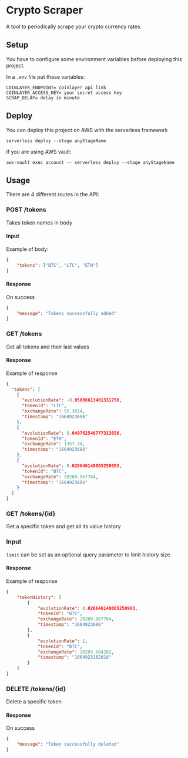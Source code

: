# Crypto Scraper

A tool to periodically scrape your crypto currency rates.

## Setup

You have to configure some environment variables before deploying this project.

In a `.env` file put these variables:

```dotenv
COINLAYER_ENDPOINT= coinlayer api link
COINLAYER_ACCESS_KEY= your secret access key
SCRAP_DELAY= delay in minute
```

## Deploy

You can deploy this project on AWS with the serverless framework

````shell
serverless deploy --stage anyStageName
````

If you are using AWS vault:
````shell
aws-vault exec account -- serverless deploy --stage anyStageName
````

## Usage

There are 4 different routes in the API:
### POST /tokens

Takes token names in body

#### Input

Example of body:
````json
{
    "tokens": ["BTC", "LTC", "ETH"]
}
````

#### Response

On success
````json
{
    "message": "Tokens successfully added"
}
````

### GET /tokens
Get all tokens and their last values

#### Response

Example of response
````json
{
  "tokens": [
    {
      "evolutionRate": -0.05086613401331756,
      "tokenId": "LTC",
      "exchangeRate": 55.3014,
      "timestamp": "1664923686"
    },
    {
      "evolutionRate": 0.049762546777313656,
      "tokenId": "ETH",
      "exchangeRate": 1357.34,
      "timestamp": "1664923686"
    },
    {
      "evolutionRate": 0.026646140005250903,
      "tokenId": "BTC",
      "exchangeRate": 20209.067784,
      "timestamp": "1664923686"
    }
  ]
}
````

### GET /tokens/{id}
Get a specific token and get all its value history

### Input

`limit` can be set as an optional query parameter to limit history size

#### Response

Example of response
````json
{
    "tokenHistory": [
        {
            "evolutionRate": 0.026646140005250903,
            "tokenId": "BTC",
            "exchangeRate": 20209.067784,
            "timestamp": "1664923686"
        },
        {
            "evolutionRate": 1,
            "tokenId": "BTC",
            "exchangeRate": 20203.684282,
            "timestamp": "1664923162016"
        }
    ]
}
````

### DELETE /tokens/{id}
Delete a specific token

#### Response

On success
````json
{
    "message": "Token successfully deleted"
}
````

